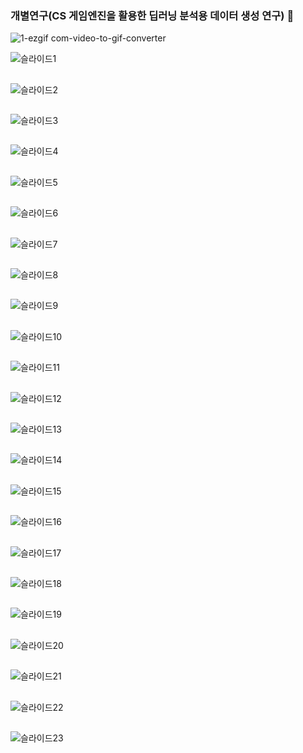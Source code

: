 ### 개별연구(CS 게임엔진을 활용한 딥러닝 분석용 데이터 생성 연구) 🤖

![1-ezgif com-video-to-gif-converter](https://github.com/khwoowoo/GenerationOfDeepLearningData/assets/23547185/6fbf06b0-4c2a-405d-b70d-77504057d0b3)


![슬라이드1](https://github.com/khwoowoo/GenerationOfDeepLearningData/assets/23547185/842b543a-89ee-4d4a-b068-5a01aa92d935)
##
![슬라이드2](https://github.com/khwoowoo/GenerationOfDeepLearningData/assets/23547185/3fa03df4-d7a2-41f9-b8a1-ada06f3d1542)
##
![슬라이드3](https://github.com/khwoowoo/GenerationOfDeepLearningData/assets/23547185/97ff86ad-a1e2-471f-a90e-13e5d35737f6)
##
![슬라이드4](https://github.com/khwoowoo/GenerationOfDeepLearningData/assets/23547185/4667f86a-24d1-4926-bdcd-5db7ab572883)
##
![슬라이드5](https://github.com/khwoowoo/GenerationOfDeepLearningData/assets/23547185/b905998f-8d5a-4e03-bccb-3b95789feeb7)
##
![슬라이드6](https://github.com/khwoowoo/GenerationOfDeepLearningData/assets/23547185/3fae29c4-b3d0-40a5-8325-b030336d8cf3)
##
![슬라이드7](https://github.com/khwoowoo/GenerationOfDeepLearningData/assets/23547185/d0d7a879-b224-475a-ab9a-25b505cd1d4c)
##
![슬라이드8](https://github.com/khwoowoo/GenerationOfDeepLearningData/assets/23547185/6e35fbb5-bebd-4563-ac4b-a5142ad28bac)
##
![슬라이드9](https://github.com/khwoowoo/GenerationOfDeepLearningData/assets/23547185/944ddfb5-f2ac-48e0-b521-b628325db77c)
##
![슬라이드10](https://github.com/khwoowoo/GenerationOfDeepLearningData/assets/23547185/67635b6c-3cc1-4c54-94f3-94d4b93e4e0f)
##
![슬라이드11](https://github.com/khwoowoo/GenerationOfDeepLearningData/assets/23547185/8a646371-facd-4b82-a370-feb901c51170)
##
![슬라이드12](https://github.com/khwoowoo/GenerationOfDeepLearningData/assets/23547185/cf68a762-a440-4298-b1cb-98fc55577bbf)
##
![슬라이드13](https://github.com/khwoowoo/GenerationOfDeepLearningData/assets/23547185/5893269e-f75f-46ff-bfc0-b2a99a8591d8)
##
![슬라이드14](https://github.com/khwoowoo/GenerationOfDeepLearningData/assets/23547185/869e4d3d-c290-4574-9e86-91b9f5000593)
##
![슬라이드15](https://github.com/khwoowoo/GenerationOfDeepLearningData/assets/23547185/14d76d0e-f91c-41b8-93e4-8e349eacd220)
##
![슬라이드16](https://github.com/khwoowoo/GenerationOfDeepLearningData/assets/23547185/84922eb9-7fb8-46a7-ad65-391a7d25b68c)
##
![슬라이드17](https://github.com/khwoowoo/GenerationOfDeepLearningData/assets/23547185/a014e2c0-bc9a-4ee3-871e-cad499de13c5)
##
![슬라이드18](https://github.com/khwoowoo/GenerationOfDeepLearningData/assets/23547185/058f9ef9-cd8b-4019-88a0-1c5d5573dab3)
##
![슬라이드19](https://github.com/khwoowoo/GenerationOfDeepLearningData/assets/23547185/fde4623c-3e9b-448a-a42f-bef04a2019c8)
##
![슬라이드20](https://github.com/khwoowoo/GenerationOfDeepLearningData/assets/23547185/f5f15164-22a0-40ba-9995-a60347c3b550)
##
![슬라이드21](https://github.com/khwoowoo/GenerationOfDeepLearningData/assets/23547185/816aa922-06ea-4441-9ced-c0b0e1a7baf5)
##
![슬라이드22](https://github.com/khwoowoo/GenerationOfDeepLearningData/assets/23547185/87dafc74-c06a-40cd-9d43-c3e201f36137)
##
![슬라이드23](https://github.com/khwoowoo/GenerationOfDeepLearningData/assets/23547185/8ee80de9-afec-4065-8d3a-179249017355)
